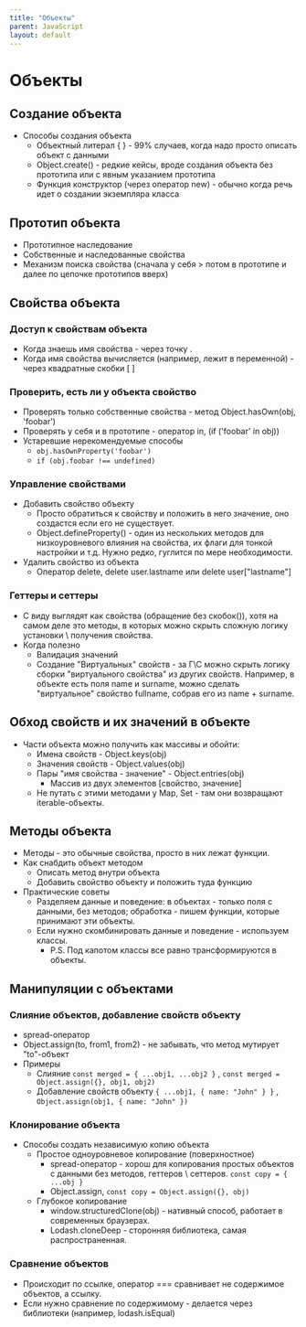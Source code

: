 ```yaml
---
title: "Объекты"
parent: JavaScript
layout: default
---
```




# Объекты

## Создание объекта

- Способы создания объекта
  - Объектный литерал { } - 99% случаев, когда надо просто описать объект с данными
  - Object.create() - редкие кейсы, вроде создания объекта без прототипа или с явным указанием прототипа
  - Функция конструктор (через оператор new) - обычно когда речь идет о создании экземпляра класса

## Прототип объекта

- Прототипное наследование
- Собственные и наследованные свойства
- Механизм поиска свойства (сначала у себя > потом в прототипе и далее по цепочке прототипов вверх)

## Свойства объекта

### Доступ к свойствам объекта

- Когда знаешь имя свойства - через точку .
- Когда имя свойства вычисляется (например, лежит в переменной) - через квадратные скобки [ ]

### Проверить, есть ли у объекта свойство

- Проверять только собственные свойства - метод Object.hasOwn(obj, 'foobar')
- Проверять у себя и в прототипе - оператор in, (if ('foobar' in obj))
- Устаревшие нерекомендуемые способы
  - `obj.hasOwnProperty('foobar')`
  - `if (obj.foobar !== undefined)`

### Управление свойствами

- Добавить свойство объекту
  - Просто обратиться к свойству и положить в него значение, оно создастся если его не существует.
  - Object.defineProperty() - один из нескольких методов для низкоуровневого влияния на свойства, их флаги для тонкой настройки и т.д. Нужно редко, гуглится по мере необходимости.
- Удалить свойство из объекта
  - Оператор delete, delete user.lastname или delete user["lastname"]

### Геттеры и сеттеры

- С виду выглядят как свойства (обращение без скобок()), хотя на самом деле это методы, в которых можно скрыть сложную логику установки \ получения свойства.
- Когда полезно
  - Валидация значений
  - Создание "Виртуальных" свойств - за Г\С можно скрыть логику сборки "виртуального свойства" из других свойств. Например, в объекте есть поля name и surname, можно сделать "виртуальное" свойство fullname, собрав его из name + surname.

## Обход свойств и их значений в объекте

- Части объекта можно получить как массивы и обойти:
  - Имена свойств - Object.keys(obj)
  - Значения свойств - Object.values(obj)
  - Пары "имя свойства - значение" - Object.entries(obj)
    - Массив из двух элементов [свойство, значение]
  - Не путать с этими методами у Map, Set - там они возвращают iterable-объекты.

## Методы объекта

- Методы - это обычные свойства, просто в них лежат функции.
- Как снабдить объект методом
  - Описать метод внутри объекта
  - Добавить свойство объекту и положить туда функцию
- Практические советы
  - Разделяем данные и поведение: в объектах - только поля с данными, без методов; обработка - пишем функции, которые принимают эти объекты.
  - Если нужно скомбинировать данные и поведение - используем классы.
    - P.S. Под капотом классы все равно трансформируются в объекты.

## Манипуляции с объектами

### Слияние объектов, добавление свойств объекту

- spread-оператор
- Object.assign(to, from1, from2) - не забывать, что метод мутирует "to"-объект
- Примеры
  - Слияние `const merged = { ...obj1, ...obj2 }` , `const merged = Object.assign({}, obj1, obj2)`
  - Добавление свойств объекту `{ ...obj1, { name: "John" } }` , `Object.assign(obj1, { name: "John" })`

### Клонирование объекта

- Способы создать независимую копию объекта
  - Простое одноуровневое копирование (поверхностное)
    - spread-оператор - хорош для копирования простых объектов с данными без методов, геттеров \ сеттеров. `const copy = { ...obj }`
    - Object.assign, `const copy = Object.assign({}, obj)`
  - Глубокое копирование
    - window.structuredClone(obj) - нативный способ, работает в современных браузерах.
    - Lodash.cloneDeep - сторонняя библиотека, самая распространенная.

### Сравнение объектов

- Происходит по ссылке, оператор === сравнивает не содержимое объектов, а ссылку.
- Если нужно сравнение по содержимому - делается через библиотеки (например, lodash.isEqual)